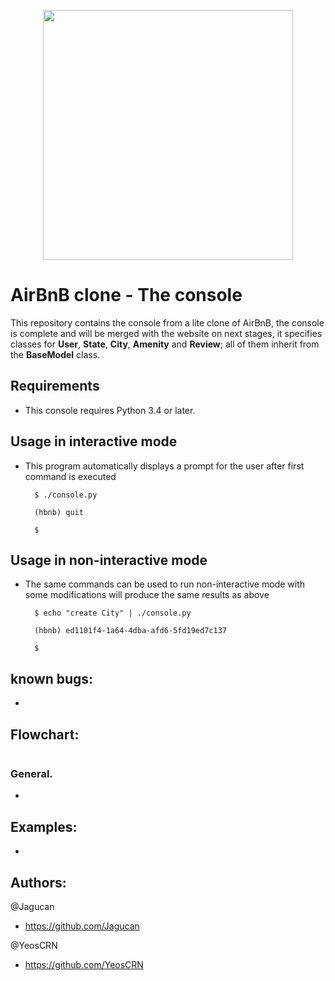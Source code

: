 <p align="center">
<img src="https://imgur.com/1lH1hJz.png" width=400 height=auto/>
</p>

# AirBnB clone - The console

This repository contains the console from a lite clone of AirBnB, the console is complete and will be merged with the website on next stages, it specifies classes for <b>User</b>, <b>State</b>, <b>City</b>, <b>Amenity</b> and <b>Review</b>; all of them inherit from the <b>BaseModel</b> class.

## Requirements

* This console requires Python 3.4 or later.

## Usage in interactive mode

* This program automatically displays a prompt for the user after first command is executed

        $ ./console.py

        (hbnb) quit

        $

## Usage in non-interactive mode

* The same commands can be used to run non-interactive mode with some modifications will produce the same results as above

        $ echo "create City" | ./console.py

        (hbnb) ed1101f4-1a64-4dba-afd6-5fd19ed7c137

        $

## known bugs:

* 

## Flowchart:

<img src=""/>

### General.

* 

## Examples:

* 

## Authors:

@Jagucan

- https://github.com/Jagucan

@YeosCRN

- https://github.com/YeosCRN
